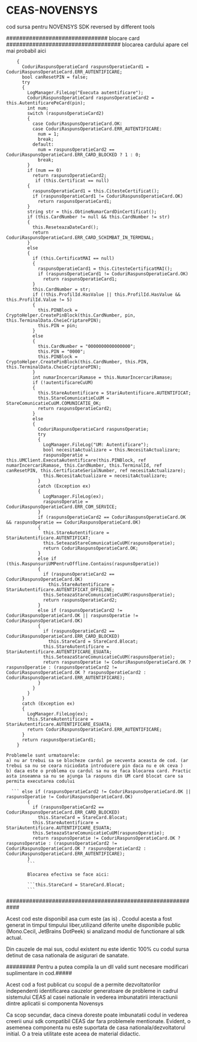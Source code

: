 # CEAS-NOVENSYS
cod sursa pentru NOVENSYS SDK reversed by different tools


############################### blocare  card ###################################
blocarea cardului apare cel mai probabil aici

``` public CoduriRaspunsOperatieCard ExecutaAutentificare(string pin, bool autentificareCuUM)
    {
      CoduriRaspunsOperatieCard raspunsOperatieCard1 = CoduriRaspunsOperatieCard.ERR_AUTENTIFICARE;
      bool canResetPIN = false;
      try
      {
        LogManager.FileLog("Executa autentificare");
        CoduriRaspunsOperatieCard raspunsOperatieCard2 = this.AutentificarePeCard(pin);
        int num;
        switch (raspunsOperatieCard2)
        {
          case CoduriRaspunsOperatieCard.OK:
          case CoduriRaspunsOperatieCard.ERR_AUTENTIFICARE:
            num = 1;
            break;
          default:
            num = raspunsOperatieCard2 == CoduriRaspunsOperatieCard.ERR_CARD_BLOCKED ? 1 : 0;
            break;
        }
        if (num == 0)
          return raspunsOperatieCard2;
           if (this.Certificat == null)
        {
          raspunsOperatieCard1 = this.CitesteCertificat();
          if (raspunsOperatieCard1 != CoduriRaspunsOperatieCard.OK)
            return raspunsOperatieCard1;
        }
        string str = this.ObtineNumarCardDinCertificat();
        if (this.CardNumber != null && this.CardNumber != str)
        {
          this.ReseteazaDateCard();
          return CoduriRaspunsOperatieCard.ERR_CARD_SCHIMBAT_IN_TERMINAL;
        }
        else
        {
          if (this.CertificatMAI == null)
          {
            raspunsOperatieCard1 = this.CitesteCertificatMAI();
            if (raspunsOperatieCard1 != CoduriRaspunsOperatieCard.OK)
              return raspunsOperatieCard1;
          }
          this.CardNumber = str;
          if (!this.ProfilId.HasValue || this.ProfilId.HasValue && this.ProfilId.Value != 5)
          {
            this.PINBlock = CryptoHelper.CreatePinBlock(this.CardNumber, pin, this.TerminalData.CheieCriptarePIN);
            this.PIN = pin;
          }
          else
          {
            this.CardNumber = "0000000000000000";
            this.PIN = "0000";
            this.PINBlock = CryptoHelper.CreatePinBlock(this.CardNumber, this.PIN, this.TerminalData.CheieCriptarePIN);
          }
          int numarIncercariRamase = this.NumarIncercariRamase;
          if (!autentificareCuUM)
          {
            this.StareAutentificare = StariAutentificare.AUTENTIFICAT;
            this.StareComunicatieCuUM = StareComunicatieCuUM.COMUNICATIE_OK;
            return raspunsOperatieCard2;
          }
          else
          {
            CoduriRaspunsOperatieCard raspunsOperatie;
            try
            {
              LogManager.FileLog("UM: Autentificare");
              bool necesitaActualizare = this.NecesitaActualizare;
              raspunsOperatie = this.UMClient.ExecutaAutentificare(this.PINBlock, ref numarIncercariRamase, this.CardNumber, this.TerminalId, ref canResetPIN, this.CertificateSerialNumber, ref necesitaActualizare);
              this.NecesitaActualizare = necesitaActualizare;
            }
            catch (Exception ex)
            {
              LogManager.FileLog(ex);
              raspunsOperatie = CoduriRaspunsOperatieCard.ERR_COM_SERVICE;
            }
            if (raspunsOperatieCard2 == CoduriRaspunsOperatieCard.OK && raspunsOperatie == CoduriRaspunsOperatieCard.OK)
            {
              this.StareAutentificare = StariAutentificare.AUTENTIFICAT;
              this.SeteazaStareComunicatieCuUM(raspunsOperatie);
              return CoduriRaspunsOperatieCard.OK;
            }
            else if (this.RaspunsuriUMPentruOffline.Contains(raspunsOperatie))
            {
              if (raspunsOperatieCard2 == CoduriRaspunsOperatieCard.OK)
                this.StareAutentificare = StariAutentificare.AUTENTIFICAT_OFFILINE;
              this.SeteazaStareComunicatieCuUM(raspunsOperatie);
              return raspunsOperatieCard2;
            }
            else if (raspunsOperatieCard2 != CoduriRaspunsOperatieCard.OK || raspunsOperatie != CoduriRaspunsOperatieCard.OK)
            {
              if (raspunsOperatieCard2 == CoduriRaspunsOperatieCard.ERR_CARD_BLOCKED)
                this.StareCard = StareCard.Blocat;
              this.StareAutentificare = StariAutentificare.AUTENTIFICARE_ESUATA;
              this.SeteazaStareComunicatieCuUM(raspunsOperatie);
              return raspunsOperatie != CoduriRaspunsOperatieCard.OK ? raspunsOperatie : (raspunsOperatieCard2 != CoduriRaspunsOperatieCard.OK ? raspunsOperatieCard2 : CoduriRaspunsOperatieCard.ERR_AUTENTIFICARE);
            }
          }
        }
      }
      catch (Exception ex)
      {
        LogManager.FileLog(ex);
        this.StareAutentificare = StariAutentificare.AUTENTIFICARE_ESUATA;
        return CoduriRaspunsOperatieCard.ERR_AUTENTIFICARE;
      }
      return raspunsOperatieCard1;
    }
  ```  
    
    Problemele sunt urmatoarele:
    a) nu ar trebui sa se blocheze cardul pe secventa aceasta de cod. (ar trebui sa nu se ceara niciodata introducere pin daca nu e ok ceva )
    b) daca este o problema cu cardul sa nu se faca blocarea card. Practic asta inseamna sa nu se ajunga la raspuns din UM card blocat care sa permita executarea codului
    
      ``` else if (raspunsOperatieCard2 != CoduriRaspunsOperatieCard.OK || raspunsOperatie != CoduriRaspunsOperatieCard.OK)
            {
              if (raspunsOperatieCard2 == CoduriRaspunsOperatieCard.ERR_CARD_BLOCKED)
                this.StareCard = StareCard.Blocat;
              this.StareAutentificare = StariAutentificare.AUTENTIFICARE_ESUATA;
              this.SeteazaStareComunicatieCuUM(raspunsOperatie);
              return raspunsOperatie != CoduriRaspunsOperatieCard.OK ? raspunsOperatie : (raspunsOperatieCard2 != CoduriRaspunsOperatieCard.OK ? raspunsOperatieCard2 : CoduriRaspunsOperatieCard.ERR_AUTENTIFICARE);
            }
            ```
            
            Blocarea efectiva se face aici: 
            
            ```this.StareCard = StareCard.Blocat;
            ```
        

############################################################

Acest cod este disponibil asa cum este (as is) . 
Ccodul acesta a fost generat in timpul timpului liber,utilizand diferite unelte disponibile public (Mono.Cecil, JetBrains DotPeek) 
si analizand modul de functionare al sdk actual.

Din cauzele de mai sus, codul existent nu este identic 100% cu codul sursa detinut de casa nationala de asigurari de sanatate.

######### Pentru a putea compila la un dll valid sunt necesare modificari suplimentare in cod.#####

Acest cod a fost publicat cu scopul de a permite dezvoltatorilor independenti identificarea cauzelor generatoare de probleme in cadrul sistemului CEAS al casei nationale in vederea imbunatatirii interactiunii dintre aplicatii si componenta Novensys

Ca scop secundar, daca cineva doreste poate imbunatatii codul in vederea creerii unui sdk compatibil CEAS dar fara problemele mentionate. Evident, o asemenea componenta nu este suportata de casa nationala/dezvoltatorul initial. 
O a treia utilitate este aceea de material didactic.











